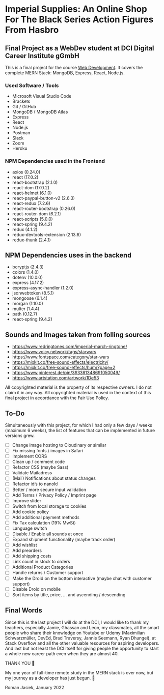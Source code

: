 # Imperial Supplies: An Online Shop For The Black Series Action Figures From Hasbro

## Final Project as a WebDev student at DCI Digital Career Institute gGmbH

This is a final project for the course [Web Development](https://start.digitalcareerinstitute.org/discover-dci/?utm_feeditemid=,utm_device=c,utm_term=dci%20digital%20career%20institute,utm_source=google,utm_medium=ppc,utm_campaign=,hsa_cam=13121939688,hsa_grp=126237567750,hsa_mt=e,hsa_src=g,hsa_ad=521908072780,hsa_acc=9628643656,hsa_net=adwords,hsa_kw=dci%20digital%20career%20institute,hsa_tgt=kwd-818716200405&utm_feeditemid=&utm_device=c&utm_term=dci%20digital%20career%20institute&utm_source=google&utm_medium=ppc&utm_campaign=DE_SEM_Brand_EN&utm_content=126237567750&hsa_cam=13121939688&hsa_grp=126237567750&hsa_mt=e&hsa_src=g&hsa_ad=521908072780&hsa_acc=9628643656&hsa_net=adwords&hsa_kw=dci%20digital%20career%20institute&hsa_tgt=kwd-818716200405&hsa_ver=3&gclid=EAIaIQobChMIlpaVovq79QIVSON3Ch1GfgHREAAYASAAEgL7sPD_BwE). It covers the complete MERN Stack: MongoDB, Express, React, Node.js.

### Used Software / Tools

- Microsoft Visual Studio Code
- Brackets
- Git / GitHub
- MongoDB / MongoDB Atlas
- Express 
- React
- Node.js
- Postman
- Slack
- Zoom
- Heroku

### NPM Dependencies used in the Frontend

- axios (0.24.0)
- react (17.0.2)
- react-bootstrap (2.1.0)
- react-dom (17.0.2)
- react-helmet (6.1.0)
- react-paypal-button-v2 (2.6.3)
- react-redux (7.2.6)
- react-router-bootstrap (0.26.0)
- react-router-dom (6.2.1)
- react-scripts (5.0.0)
- react-spring (9.4.2)
- redux (4.1.2)
- redux-devtools-extension (2.13.9)
- redux-thunk (2.4.1)

## NPM Dependencies uses in the backend

- bcryptjs (2.4.3)
- colors (1.4.0)
- dotenv (10.0.0)
- express (4.17.2)
- express-async-handler (1.2.0)
- jsonwebtoken (8.5.1)
- mongoose (6.1.4)
- morgan (1.10.0)
- multer (1.4.4)
- path (0.12.7)
- react-spring (9.4.2)

## Sounds and Images taken from folling sources

- https://www.redringtones.com/imperial-march-ringtone/
- https://www.voicy.network/tags/starwars
- https://www.fontspace.com/category/star-wars
- https://mixkit.co/free-sound-effects/electricity/
- https://mixkit.co/free-sound-effects/hum/?page=2
- https://www.pinterest.de/pin/393361348691050049/
- https://www.artstation.com/artwork/1De53

All copyrighted material is the property of its respective owners. I do not claim it in any way. All copyrighted material is used in the context of this final project in accordance with the Fair Use Policy.

## To-Do

Simultaneously with this project, for which I had only a few days / weeks (maximum 6 weeks), the list of features that can be implemented in future versions grew.

- [ ] Change image hosting to Cloudinary or similar
- [ ] Fix missing fonts / images in Safari
- [ ] Implement CORS
- [ ] Clean up / comment code
- [ ] Refactor CSS (maybe Sass)
- [ ] Validate  Mailadress
- [ ] (Mail) Notifications about status changes
- [ ] Refactor id’s to nanoId
- [ ] Better / more secure input validation
- [ ] Add Terms / Privacy Policy / Imprint page
- [ ] Improve slider
- [ ] Switch from local storage to cookies
- [ ] Add cookie policy
- [ ] Add additional payment methods
- [ ] Fix Tax calculation (19% MwSt)
- [ ] Language switch
- [ ] Disable / Enable all sounds at once
- [ ] Expand shipment functionality (maybe track order)
- [ ] Add wishlist
- [ ] Add preorders
- [ ] Add shipping costs
- [ ] Link count in stock to orders
- [ ] Additional Product Categories
- [ ] Handle returns / Customer support
- [ ] Make the Droid on the bottom interactive (maybe chat with customer support)
- [ ] Disable Droid on mobile
- [ ] Sort items by title, price,  … and ascending / descending

## Final Words

Since this is the last project I will do at the DCI, I would like to thank my teachers, especially Jamie, Ghassan and Leon, my classmates, all the smart people who share their knowledge on Youtube or Udemy (Maximilian Schwarzmüller, DevEd, Brad Traversy, Jannis Seemann, Ryan Dhungel), at Stack Overflow and all the other valuable resources for aspiring developers. And last but not least the DCI itself for giving people the opportunity to start a whole new career path even when they are almost 40.

THANK YOU 🙌

My one year of full-time remote study in the MERN stack is over now, but my journey as a developer has just begun. 🚀

Roman Jasiek, January 2022